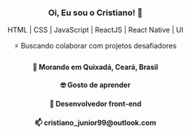 <!--
**Cristianojr9/cristianojr9** is a ✨ _special_ ✨ repository because its `README.md` (this file) appears on your GitHub profile.

Here are some ideas to get you started:

- 🔭 I’m currently working on ...
- 🌱 I’m currently learning ...
- 👯 I’m looking to collaborate on ...
- 🤔 I’m looking for help with ...
- 💬 Ask me about ...
- 📫 How to reach me: ...
- 😄 Pronouns: ...
- ⚡ Fun fact: ...
-->

<h3 align="center">
  Oi, Eu sou o Cristiano! 👋
</h3>
<p align="center">
  HTML | CSS | JavaScript | ReactJS | React Native | UI
</p>
<p align="center">
  ⚡ Buscando colaborar com projetos desafiadores
</p>
<h4 align="center">
  📌  Morando em <b>Quixadá</b>, <b>Ceará</b>, <b>Brasil</b>  
</h4>
<h4 align="center">🤓 Gosto de aprender</h4>
<h4 align="center">💼 Desenvolvedor front-end</h4>
<h4 align="center">📫 cristiano_junior99@outlook.com</h4>
